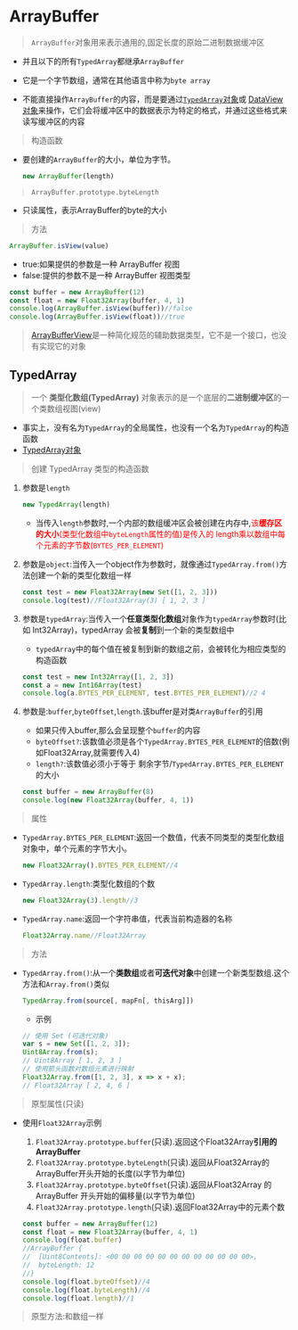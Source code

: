 # ArrayBuffer

> `ArrayBuffer`对象用来表示通用的,固定长度的原始二进制数据缓冲区

* 并且以下的所有`TypedArray`都继承`ArrayBuffer`

* 它是一个字节数组，通常在其他语言中称为`byte array`
* 不能直接操作`ArrayBuffer`的内容，而是要通过[`TypedArray`对象](https://developer.mozilla.org/zh-CN/docs/Web/JavaScript/Reference/Global_Objects/TypedArray#try_it)或 [DataView对象](https://developer.mozilla.org/zh-CN/docs/Web/JavaScript/Reference/Global_Objects/DataView)来操作，它们会将缓冲区中的数据表示为特定的格式，并通过这些格式来读写缓冲区的内容

>构造函数

* 要创建的`ArrayBuffer`的大小，单位为字节。

   ```js
   new ArrayBuffer(length)
   ```

>`ArrayBuffer.prototype.byteLength`

* 只读属性，表示ArrayBuffer的byte的大小

> 方法

```js
ArrayBuffer.isView(value)
```

* true:如果提供的参数是一种 ArrayBuffer 视图
* false:提供的参数不是一种 ArrayBuffer 视图类型

```js
const buffer = new ArrayBuffer(12)
const float = new Float32Array(buffer, 4, 1)
console.log(ArrayBuffer.isView(buffer))//false
console.log(ArrayBuffer.isView(float))//true
```

>[ArrayBufferView](https://developer.mozilla.org/zh-CN/docs/Web/API/ArrayBufferView)是一种简化规范的辅助数据类型，它不是一个接口，也没有实现它的对象

## TypedArray

> 一个 **类型化数组(TypedArray)** 对象表示的是一个底层的**二进制缓冲区**的一个类数组视图(view)

* 事实上，没有名为`TypedArray`的全局属性，也没有一个名为`TypedArray`的构造函数
* [TypedArray对象](https://developer.mozilla.org/zh-CN/docs/Web/JavaScript/Reference/Global_Objects/TypedArray#typedarray_%E5%AF%B9%E8%B1%A1)

> 创建 TypedArray 类型的构造函数

1. 参数是`length`

   ```js
   new TypedArray(length)
   ```

   * 当传入`length`参数时,一个内部的数组缓冲区会被创建在内存中,<span style="color:red">该**缓存区的大小**(类型化数组中`byteLength`属性的值)是传入的 length乘以数组中每个元素的字节数(`BYTES_PER_ELEMENT`)</span>

2. 参数是`object`:当传入一个object作为参数时，就像通过`TypedArray.from()`方法创建一个新的类型化数组一样

   ```js
   const test = new Float32Array(new Set([1, 2, 3]))
   console.log(test)//Float32Array(3) [ 1, 2, 3 ]
   ```

3. 参数是`typedArray`:当传入一个**任意类型化数组**对象作为`typedArray`参数时(比如 Int32Array)，typedArray 会被**复制**到一个新的类型数组中
   * `typedArray`中的每个值在被复制到新的数组之前，会被转化为相应类型的构造函数

   ```js
   const test = new Int32Array([1, 2, 3])
   const a = new Int16Array(test)
   console.log(a.BYTES_PER_ELEMENT, test.BYTES_PER_ELEMENT)//2 4
   ```

4. 参数是:`buffer`,`byteOffset`,`length`.该buffer是对类`ArrayBuffer`的引用
   * 如果只传入buffer,那么会呈现整个`buffer`的内容
   * `byteOffset?`:该数值必须是各个`TypedArray.BYTES_PER_ELEMENT`的倍数(例如Float32Array,就需要传入4)
   * `length?`:该数值必须小于等于 剩余字节/`TypedArray.BYTES_PER_ELEMENT`的大小

   ```js
   const buffer = new ArrayBuffer(8)
   console.log(new Float32Array(buffer, 4, 1))
   ```

> 属性

* `TypedArray.BYTES_PER_ELEMENT`:返回一个数值，代表不同类型的类型化数组对象中，单个元素的字节大小。

   ```js
   new Float32Array().BYTES_PER_ELEMENT//4
   ```

* `TypedArray.length`:类型化数组的个数

   ```js
   new Float32Array(3).length//3
   ```

* `TypedArray.name`:返回一个字符串值，代表当前构造器的名称

   ```js
   Float32Array.name//Float32Array
   ```

>方法

* `TypedArray.from()`:从一个**类数组**或者**可迭代对象**中创建一个新类型数组.这个方法和`Array.from()`类似

   ```js
   TypedArray.from(source[, mapFn[, thisArg]])
   ```

  * 示例

   ```js
   // 使用 Set (可迭代对象)
   var s = new Set([1, 2, 3]);
   Uint8Array.from(s);
   // Uint8Array [ 1, 2, 3 ]
   // 使用箭头函数对数组元素进行映射
   Float32Array.from([1, 2, 3], x => x + x);
   // Float32Array [ 2, 4, 6 ]
   ```

>原型属性(只读)

* 使用`Float32Array`示例
   1. `Float32Array.prototype.buffer`(只读).返回这个Float32Array**引用的ArrayBuffer**
   2. `Float32Array.prototype.byteLength`(只读).返回从Float32Array的ArrayBuffer开头开始的长度(以字节为单位)
   3. `Float32Array.prototype.byteOffset`(只读).返回从Float32Array 的 ArrayBuffer 开头开始的偏移量(以字节为单位)
   4. `Float32Array.prototype.length`(只读).返回Float32Array中的元素个数

   ```js
  const buffer = new ArrayBuffer(12)
  const float = new Float32Array(buffer, 4, 1)
  console.log(float.buffer)
  //ArrayBuffer {
  //  [Uint8Contents]: <00 00 00 00 00 00 00 00 00 00 00 00>,
  //  byteLength: 12
  //}
  console.log(float.byteOffset)//4
  console.log(float.byteLength)//4
  console.log(float.length)//1
   ```

>原型方法:和数组一样
